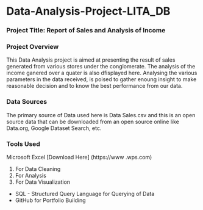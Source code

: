 # Data-Analysis-Project-LITA_DB

 ### Project Title:  Report of Sales and Analysis of Income
 
### Project Overview
This Data Analysis project is aimed at presenting the result of sales generated from various stores under the conglomerate. The analysis of the income ganered over a quater is also dfisplayed here. Analysing the various parameters in the data received, is poised  to gather enoung insight to make reasonable decision and to know the best performance from our data.

### Data Sources
The primary source of Data used here is Data Sales.csv and this is an open source data that can be downloaded from an open source online like Data.org, Google Dataset Search, etc.

### Tools Used
Microsoft Excel [Download Here] (https://www .wps.com)
  1. For Data Cleaning
  2. For Analysis 
  3. For Data Visualization
- SQL - Structured Query Language for Querying of Data
- GitHub for Portfolio Building
